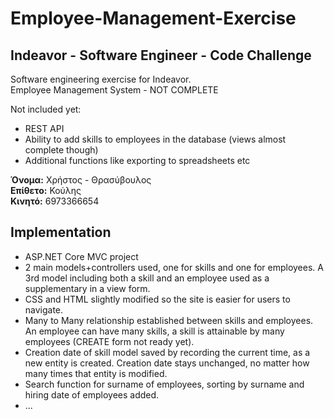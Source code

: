 # Employee-Management-Exercise

## Indeavor - Software Engineer - Code Challenge

Software engineering exercise for Indeavor. <br/>
Employee Management System - NOT COMPLETE

Not included yet:
- REST API
- Ability to add skills to employees in the database (views almost complete though)
- Additional functions like exporting to spreadsheets etc

__Όνομα:__ Χρήστος - Θρασύβουλος <br/>
__Επίθετο:__ Κούλης <br/>
__Κινητό:__ 6973366654

## Implementation
- ASP.NET Core MVC project
- 2 main models+controllers used, one for skills and one for employees. A 3rd model including both a skill and an employee used as a supplementary in a view form.
- CSS and HTML slightly modified so the site is easier for users to navigate.
- Many to Many relationship established between skills and employees. An employee can have many skills, a skill is attainable by many employees (CREATE form not ready yet).
- Creation date of skill model saved by recording the current time, as a new entity is created. Creation date stays unchanged, no matter how many times that entity is modified.
- Search function for surname of employees, sorting by surname and hiring date of employees added.
- ...
